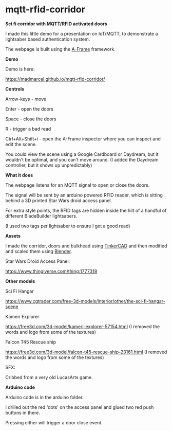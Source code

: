 # mqtt-rfid-corridor

**Sci fi corridor with MQTT/RFID activated doors**

I made this little demo for a presentation on IoT/MQTT, to demonstrate a lightsaber based authentication system.

The webpage is built using the [A-Frame](https://aframe.io/) framework.

**Demo**

Demo is here:

https://madmarcel.github.io/mqtt-rfid-corridor/

**Controls**

Arrow-keys - move

Enter - open the doors

Space - close the doors

R - trigger a bad read

Ctrl+Alt+Shift+i - open the A-Frame inspector where you can inspect and edit the scene.

You could view the scene using a Google Cardboard or Daydream, but it wouldn't be optimal, and you can't move around.
(I added the Daydream controller, but it shows up unpredictably)

**What it does**

The webpage listens for an MQTT signal to open or close the doors.

The signal will be sent by an arduino powered RFID reader, which is sitting behind a 3D printed Star Wars droid access panel.

For extra style points, the RFID tags are hidden inside the hilt of a handful of different BladeBuilder lightsabers.

(I used two tags per lightsaber to ensure I got a good read)

**Assets**

I made the corridor, doors and bulkhead using [TinkerCAD](https://www.tinkercad.com/) and then modified and scaled them using [Blender](https://www.blender.org).

Star Wars Droid Access Panel:

https://www.thingiverse.com/thing:1777318

**Other models**

Sci Fi Hangar

https://www.cgtrader.com/free-3d-models/interior/other/the-sci-fi-hangar-scene

Kameri Explorer

https://free3d.com/3d-model/kameri-explorer-57154.html
(I removed the words and logo from some of the textures)

Falcon T45 Rescue ship

https://free3d.com/3d-model/falcon-t45-rescue-ship-23161.html
(I removed the words and logo from some of the textures)

SFX:

Cribbed from a very old LucasArts game.

**Arduino code**

Arduino code is in the arduino folder.

I drilled out the red 'dots' on the access panel and glued two red push buttons in there.

Pressing either will trigger a door close event.

